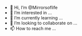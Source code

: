 - 👋 Hi, I’m @Mirrorsoflife
- 👀 I’m interested in ...
- 🌱 I’m currently learning ...
- 💞️ I’m looking to collaborate on ...
- 📫 How to reach me ...

<!---
Mirrorsoflife/Mirrorsoflife is a ✨ special ✨ repository because its `README.md` (this file) appears on your GitHub profile.
You can click the Preview link to take a look at your changes.
--->
